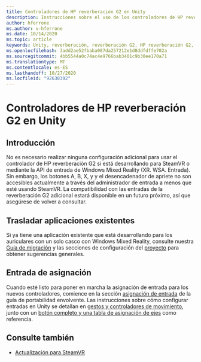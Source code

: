 ```yaml
---
title: Controladores de HP reverberación G2 en Unity
description: Instrucciones sobre el uso de los controladores de HP reverberación G2 en SteamVR y Windows Mixed Reality.
author: hferrone
ms.author: v-hferrone
ms.date: 10/14/2020
ms.topic: article
keywords: Unity, reverberación, reverberación G2, HP reverberación G2, realidad mixta, desarrollo, controladores de movimiento, entrada de usuario, características, nuevo proyecto, emulador, documentación, guías, características, hologramas, desarrollo de juegos
ms.openlocfilehash: 3add2ae52fbaba087da257212e1d8ddfdffe702a
ms.sourcegitcommit: 4bb5544a0c74ac4e9766bab3401c9b30ee170a71
ms.translationtype: MT
ms.contentlocale: es-ES
ms.lasthandoff: 10/27/2020
ms.locfileid: "92638392"
---
```

# <a name="hp-reverb-g2-controllers-in-unity"></a>Controladores de HP reverberación G2 en Unity

## <a name="getting-started"></a>Introducción

No es necesario realizar ninguna configuración adicional para usar el controlador de HP reverberación G2 si está desarrollando para SteamVR o mediante la API de entrada de Windows Mixed Reality (XR. WSA. Entrada). Sin embargo, los botones A, B, X, y y el desencadenador de apriete no son accesibles actualmente a través del administrador de entrada a menos que esté usando SteamVR. La compatibilidad con las entradas de la reverberación G2 adicional estará disponible en un futuro próximo, así que asegúrese de volver a consultar.

## <a name="porting-existing-applications"></a>Trasladar aplicaciones existentes

Si ya tiene una aplicación existente que está desarrollando para los auriculares con un solo casco con Windows Mixed Reality, consulte nuestra [Guía de migración](../porting-apps/porting-guides.md) y las secciones de configuración del [proyecto](https://docs.microsoft.com/windows/mixed-reality/develop/porting-apps/porting-guides?tabs=project#unity-porting-guidance) para obtener sugerencias generales.

## <a name="mapping-input"></a>Entrada de asignación

Cuando esté listo para poner en marcha la asignación de entrada para los nuevos controladores, comience en la sección [asignación de entrada](https://docs.microsoft.com/windows/mixed-reality/develop/porting-apps/porting-guides?tabs=input#unity-porting-guidance) de la guía de portabilidad envolvente. Las instrucciones sobre cómo configurar entradas en Unity se detallan en [gestos y controladores de movimiento](gestures-and-motion-controllers-in-unity.md), junto con un [botón completo y una tabla de asignación de ejes](gestures-and-motion-controllers-in-unity.md#using-hp-reverb-g2-controllers) como referencia.

## <a name="see-also"></a>Consulte también
* [Actualización para SteamVR](../porting-apps/updating-your-steamvr-application-for-windows-mixed-reality.md)